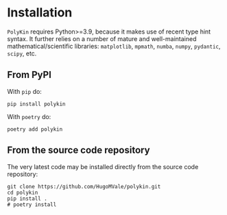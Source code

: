 # Installation

`PolyKin` requires Python>=3.9, because it makes use of recent type hint syntax. It further
relies on a number of mature and well-maintained mathematical/scientific libraries:
`matplotlib`, `mpmath`, `numba`, `numpy`, `pydantic`, `scipy`, etc.

## From PyPI

With `pip` do:

```
pip install polykin
```

With `poetry` do:
```
poetry add polykin
```

## From the source code repository

The very latest code may be installed directly from the source code repository:
```
git clone https://github.com/HugoMVale/polykin.git
cd polykin
pip install . 
# poetry install
```